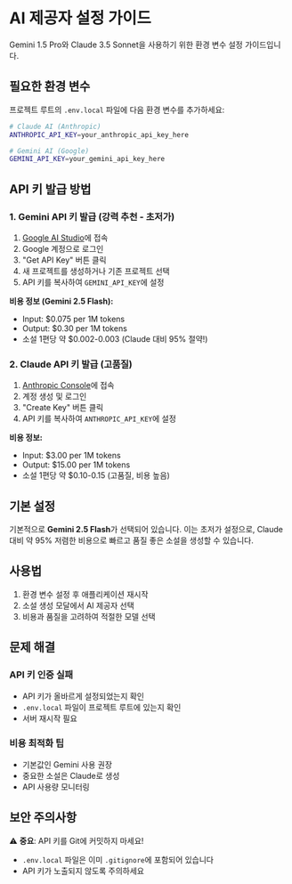 # AI 제공자 설정 가이드

Gemini 1.5 Pro와 Claude 3.5 Sonnet을 사용하기 위한 환경 변수 설정 가이드입니다.

## 필요한 환경 변수

프로젝트 루트의 `.env.local` 파일에 다음 환경 변수를 추가하세요:

```bash
# Claude AI (Anthropic)
ANTHROPIC_API_KEY=your_anthropic_api_key_here

# Gemini AI (Google)
GEMINI_API_KEY=your_gemini_api_key_here
```

## API 키 발급 방법

### 1. Gemini API 키 발급 (강력 추천 - 초저가)

1. [Google AI Studio](https://aistudio.google.com/)에 접속
2. Google 계정으로 로그인
3. "Get API Key" 버튼 클릭
4. 새 프로젝트를 생성하거나 기존 프로젝트 선택
5. API 키를 복사하여 `GEMINI_API_KEY`에 설정

**비용 정보 (Gemini 2.5 Flash):**
- Input: $0.075 per 1M tokens
- Output: $0.30 per 1M tokens
- 소설 1편당 약 $0.002-0.003 (Claude 대비 95% 절약!)

### 2. Claude API 키 발급 (고품질)

1. [Anthropic Console](https://console.anthropic.com/)에 접속
2. 계정 생성 및 로그인
3. "Create Key" 버튼 클릭
4. API 키를 복사하여 `ANTHROPIC_API_KEY`에 설정

**비용 정보:**
- Input: $3.00 per 1M tokens  
- Output: $15.00 per 1M tokens
- 소설 1편당 약 $0.10-0.15 (고품질, 비용 높음)

## 기본 설정

기본적으로 **Gemini 2.5 Flash**가 선택되어 있습니다. 이는 초저가 설정으로, Claude 대비 약 95% 저렴한 비용으로 빠르고 품질 좋은 소설을 생성할 수 있습니다.

## 사용법

1. 환경 변수 설정 후 애플리케이션 재시작
2. 소설 생성 모달에서 AI 제공자 선택
3. 비용과 품질을 고려하여 적절한 모델 선택

## 문제 해결

### API 키 인증 실패
- API 키가 올바르게 설정되었는지 확인
- `.env.local` 파일이 프로젝트 루트에 있는지 확인
- 서버 재시작 필요

### 비용 최적화 팁
- 기본값인 Gemini 사용 권장
- 중요한 소설은 Claude로 생성
- API 사용량 모니터링

## 보안 주의사항

⚠️ **중요**: API 키를 Git에 커밋하지 마세요!
- `.env.local` 파일은 이미 `.gitignore`에 포함되어 있습니다
- API 키가 노출되지 않도록 주의하세요